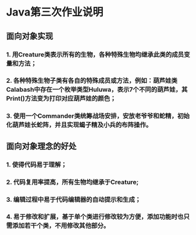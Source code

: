 # Java第三次作业说明
## 面向对象实现
### 1. 用Creature类表示所有的生物，各种特殊生物均继承此类的成员变量和方法；
### 2. 各种特殊生物子类有各自的特殊成员或方法，例如：葫芦娃类Calabash中存在一个枚举类型Huluwa，表示7个不同的葫芦娃，其Print()方法变为打印对应葫芦娃的颜色；
### 3. 使用一个Commander类统筹战场安排，安放老爷爷和蛇精，初始化葫芦娃长蛇阵，并且实现蝎子精及小兵的布阵操作。
## 面向对象理念的好处
### 1. 使得代码易于理解；
### 2. 代码复用率提高，所有生物均继承于Creature;
### 3. 编辑过程中易于代码编辑器的自动提示和生成；
### 4. 易于修改和扩展，基于单个类进行修改较为方便，添加功能时也只需添加若干个类，不用修改其他部分。